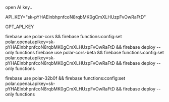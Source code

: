 open AI key..

API_KEY="sk-pYHAElnbhpnfcoN8rqbMK0gCmXLHUzpFvOwRaFtD"


GPT_API_KEY




firebase use polar-cors && firebase functions:config:set  polar.openai.apikey=sk-pYHAElnbhpnfcoN8rqbMK0gCmXLHUzpFvOwRaFtD && firebase deploy --only functions 
firebase use polar-cors-beta && firebase functions:config:set polar.openai.apikey=sk-pYHAElnbhpnfcoN8rqbMK0gCmXLHUzpFvOwRaFtD && firebase deploy --only functions

firebase use polar-32b0f && firebase functions:config:set polar.openai.apikey=sk-pYHAElnbhpnfcoN8rqbMK0gCmXLHUzpFvOwRaFtD && firebase deploy --only functions
